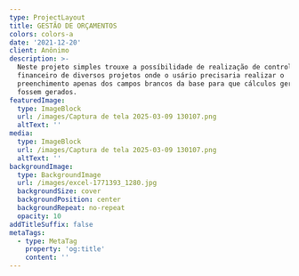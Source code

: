 ```yaml
---
type: ProjectLayout
title: GESTÃO DE ORÇAMENTOS
colors: colors-a
date: '2021-12-20'
client: Anônimo
description: >-
  Neste projeto simples trouxe a possíbilidade de realização de controle
  financeiro de diversos projetos onde o usário precisaria realizar o
  preenchimento apenas dos campos brancos da base para que cálculos gerenciais
  fossem gerados.
featuredImage:
  type: ImageBlock
  url: /images/Captura de tela 2025-03-09 130107.png
  altText: ''
media:
  type: ImageBlock
  url: /images/Captura de tela 2025-03-09 130107.png
  altText: ''
backgroundImage:
  type: BackgroundImage
  url: /images/excel-1771393_1280.jpg
  backgroundSize: cover
  backgroundPosition: center
  backgroundRepeat: no-repeat
  opacity: 10
addTitleSuffix: false
metaTags:
  - type: MetaTag
    property: 'og:title'
    content: ''
---
```

